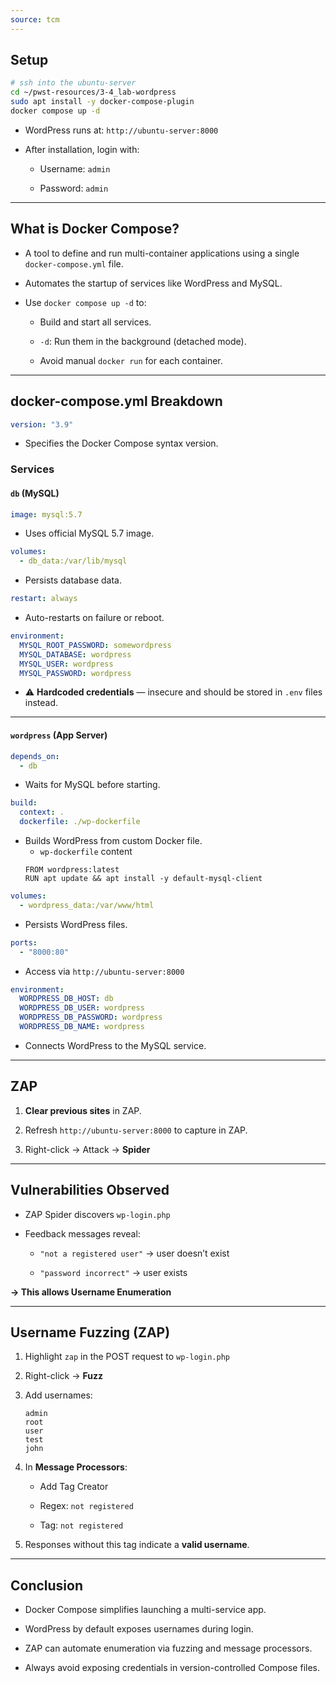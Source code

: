 ```yaml
---
source: tcm
---
```

## Setup

```bash
# ssh into the ubuntu-server
cd ~/pwst-resources/3-4_lab-wordpress
sudo apt install -y docker-compose-plugin
docker compose up -d
```

- WordPress runs at: `http://ubuntu-server:8000`
    
- After installation, login with:
    
    - Username: `admin`
        
    - Password: `admin`
        

---

## What is Docker Compose?

- A tool to define and run multi-container applications using a single `docker-compose.yml` file.
    
- Automates the startup of services like WordPress and MySQL.
    
- Use `docker compose up -d` to:
    
    - Build and start all services.
        
    - `-d`: Run them in the background (detached mode).
        
    - Avoid manual `docker run` for each container.
        

---

## docker-compose.yml Breakdown

```yaml
version: "3.9"
```

- Specifies the Docker Compose syntax version.
    

### Services

#### `db` (MySQL)

```yaml
image: mysql:5.7
```

- Uses official MySQL 5.7 image.
    

```yaml
volumes:
  - db_data:/var/lib/mysql
```

- Persists database data.
    

```yaml
restart: always
```

- Auto-restarts on failure or reboot.
    

```yaml
environment:
  MYSQL_ROOT_PASSWORD: somewordpress
  MYSQL_DATABASE: wordpress
  MYSQL_USER: wordpress
  MYSQL_PASSWORD: wordpress
```

- ⚠️ **Hardcoded credentials** — insecure and should be stored in `.env` files instead.
    

---

#### `wordpress` (App Server)

```yaml
depends_on:
  - db
```

- Waits for MySQL before starting.
    

```yaml
build:
  context: .
  dockerfile: ./wp-dockerfile
```

- Builds WordPress from custom Docker file.
	- `wp-dockerfile` content
	```
	FROM wordpress:latest  
	RUN apt update && apt install -y default-mysql-client
	```
    

```yaml
volumes:
  - wordpress_data:/var/www/html
```

- Persists WordPress files.
    

```yaml
ports:
  - "8000:80"
```

- Access via `http://ubuntu-server:8000`
    

```yaml
environment:
  WORDPRESS_DB_HOST: db
  WORDPRESS_DB_USER: wordpress
  WORDPRESS_DB_PASSWORD: wordpress
  WORDPRESS_DB_NAME: wordpress
```

- Connects WordPress to the MySQL service.
    

---

## ZAP 

1. **Clear previous sites** in ZAP.
    
2. Refresh `http://ubuntu-server:8000` to capture in ZAP.
    
3. Right-click → Attack → **Spider**
    

---

## Vulnerabilities Observed

- ZAP Spider discovers `wp-login.php`
    
- Feedback messages reveal:
    
    - `"not a registered user"` → user doesn’t exist
        
    - `"password incorrect"` → user exists
        

**→ This allows Username Enumeration**

---

## Username Fuzzing (ZAP)

1. Highlight `zap` in the POST request to `wp-login.php`
    
2. Right-click → **Fuzz**
    
3. Add usernames:
    
    ```
    admin
    root
    user
    test
    john
    ```
    
4. In **Message Processors**:
    
    - Add Tag Creator
        
    - Regex: `not registered`
        
    - Tag: `not registered`
        
5. Responses without this tag indicate a **valid username**.
    

---

## Conclusion

- Docker Compose simplifies launching a multi-service app.
    
- WordPress by default exposes usernames during login.
    
- ZAP can automate enumeration via fuzzing and message processors.
    
- Always avoid exposing credentials in version-controlled Compose files.
    
